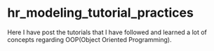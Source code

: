 # hr_modeling_tutorial_practices
Here I have post the tutorials that I have followed and learned a lot of concepts regarding OOP(Object Oriented Programming).

